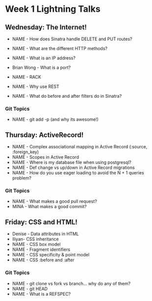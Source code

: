 # Week 1 Lightning Talks

## Wednesday: The Internet!

- NAME - How does Sinatra handle DELETE and PUT routes?
- NAME - What are the different HTTP methods?

- NAME - What is an IP address?
- Brian Wong - What is a port?

- NAME - RACK
- NAME - Why use REST
- NAME - What do before and after filters do in Sinatra?

### Git Topics
- NAME - git add -p (and why its awesome!)

## Thursday: ActiveRecord!

- NAME - Complex associational mapping in Active Record (:source, :foreign_key)
- NAME - Scopes in Active Record
- NAME - Where is my database file when using postgresql?
- NAME - Def change vs up/down in Active Record migrations
- NAME - How do you use eager loading to avoid the N + 1 queries problem?

### Git Topics
- NAME - What makes a good pull request?
- MINA - What makes a good commit?

## Friday: CSS and HTML!

- Denise - Data attributes in HTML
- Iliyan- CSS inheritance
- NAME - CSS box model
- NAME - Fragment identifiers
- NAME - CSS specificity & point model
- NAME - CSS :before and :after

### Git Topics
- NAME - git clone vs fork vs branch… why do any of them?
- NAME - git HEAD
- NAME - What is a REFSPEC?
